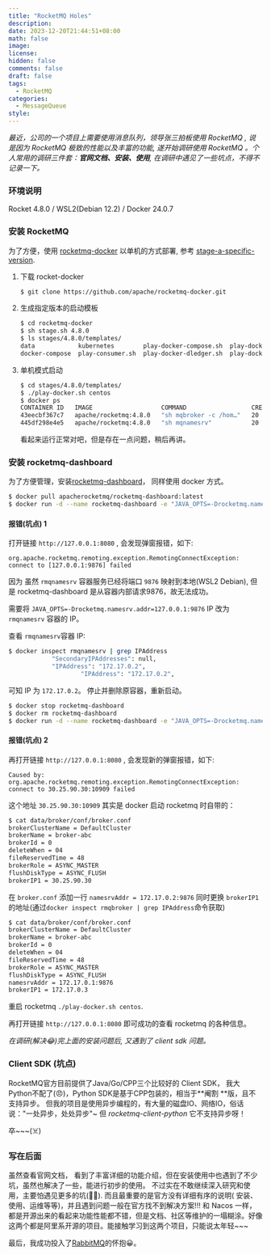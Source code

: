 ```yaml
---
title: "RocketMQ Holes"
description:
date: 2023-12-20T21:44:51+08:00
math: false
image:
license:
hidden: false
comments: false
draft: false
tags:
  - RocketMQ
categories:
  - MessageQueue
style:
---
```


*最近，公司的一个项目上需要使用消息队列，领导张三拍板使用 RocketMQ , 说是因为 RocketMQ 极致的性能以及丰富的功能, 遂开始调研使用
RocketMQ 。个人常用的调研三件套：**官网文档、安装、使用**, 在调研中遇见了一些坑点，不得不记录一下。*

### 环境说明

Rocket 4.8.0 / WSL2(Debian 12.2) / Docker 24.0.7

### 安装 RocketMQ

为了方便，使用 [rocketmq-docker](https://github.com/apache/rocketmq-docker) 以单机的方式部署,
参考 [stage-a-specific-version](https://github.com/apache/rocketmq-docker?tab=readme-ov-file#b-stage-a-specific-version).

1. 下载 rocket-docker
      ```bash
      $ git clone https://github.com/apache/rocketmq-docker.git
      ```
2. 生成指定版本的启动模板
   ```bash
   $ cd rocketmq-docker
   $ sh stage.sh 4.8.0
   $ ls stages/4.8.0/templates/
   data            kubernetes        play-docker-compose.sh  play-docker.sh      play-kubernetes.sh  ssl
   docker-compose  play-consumer.sh  play-docker-dledger.sh  play-docker-tls.sh  play-producer.sh
   ```
3. 单机模式启动
   ```bash
   $ cd stages/4.8.0/templates/
   $ ./play-docker.sh centos
   $ docker ps
   CONTAINER ID   IMAGE                   COMMAND                  CREATED          STATUS          PORTS NAMES
   43eecbf367c7   apache/rocketmq:4.8.0   "sh mqbroker -c /hom…"   20 seconds ago   Up 19 seconds   0.0.0.0:10909->10909/tcp, :::10909->10909/tcp, 9876/tcp, 0.0.0.0:10911-10912->10911-10912/tcp, :::10911-10912->10911-10912/tcp   rmqbroker
   445df298e4e5   apache/rocketmq:4.8.0   "sh mqnamesrv"           20 seconds ago   Up 19 seconds   10909/tcp, 0.0.0.0:9876->9876/tcp, :::9876->9876/tcp, 10911-10912/tcp   rmqnamesrv
   ```
   看起来运行正常对吧，但是存在一点问题，稍后再讲。

### 安装 rocketmq-dashboard

为了方便管理，安装[rocketmq-dashboard](https://github.com/apache/rocketmq-dashboard)， 同样使用 docker 方式。

```bash
$ docker pull apacherocketmq/rocketmq-dashboard:latest
$ docker run -d --name rocketmq-dashboard -e "JAVA_OPTS=-Drocketmq.namesrv.addr=127.0.0.1:9876" -p 8080:8080 -t apacherocketmq/rocketmq-dashboard:latest
```

#### 报错(坑点) 1

打开链接 `http://127.0.0.1:8080` , 会发现弹窗报错，如下:

```text
org.apache.rocketmq.remoting.exception.RemotingConnectException: connect to [127.0.0.1:9876] failed
```

因为 虽然 `rmqnamesrv` 容器服务已经将端口 `9876` 映射到本地(WSL2 Debian), 但是 rocketmq-dashboard 是从容器内部请求9876，故无法成功。

需要将 `JAVA_OPTS=-Drocketmq.namesrv.addr=127.0.0.1:9876` IP 改为 `rmqnamesrv` 容器的 IP。

查看  `rmqnamesrv`容器 IP:

```bash
$ docker inspect rmqnamesrv | grep IPAddress
            "SecondaryIPAddresses": null,
            "IPAddress": "172.17.0.2",
                    "IPAddress": "172.17.0.2",
```

可知 IP 为 `172.17.0.2`。 停止并删除原容器，重新启动。

```bash
$ docker stop rocketmq-dashboard
$ docker rm rocketmq-dashboard
$ docker run -d --name rocketmq-dashboard -e "JAVA_OPTS=-Drocketmq.namesrv.addr=172.17.0.2:9876" -p 8080:8080 -t apacherocketmq/rocketmq-dashboard:latest
```

#### 报错(坑点) 2

再打开链接 `http://127.0.0.1:8080` , 会发现新的弹窗报错，如下:

```text
Caused by: org.apache.rocketmq.remoting.exception.RemotingConnectException: connect to 30.25.90.30:10909 failed
```

这个地址 `30.25.90.30:10909` 其实是 docker 启动 rocketmq 时自带的：

```bash
$ cat data/broker/conf/broker.conf
brokerClusterName = DefaultCluster
brokerName = broker-abc
brokerId = 0
deleteWhen = 04
fileReservedTime = 48
brokerRole = ASYNC_MASTER
flushDiskType = ASYNC_FLUSH
brokerIP1 = 30.25.90.30
```

在 `broker.conf` 添加一行 `namesrvAddr = 172.17.0.2:9876`
同时更换 `brokerIP1` 的地址(通过`docker inspect rmqbroker | grep IPAddress`命令获取)

```bash
$ cat data/broker/conf/broker.conf
brokerClusterName = DefaultCluster
brokerName = broker-abc
brokerId = 0
deleteWhen = 04
fileReservedTime = 48
brokerRole = ASYNC_MASTER
flushDiskType = ASYNC_FLUSH
namesrvAddr = 172.17.0.1:9876
brokerIP1 = 172.17.0.3
```

重启 rocketmq `./play-docker.sh centos`.

再打开链接 `http://127.0.0.1:8080`  即可成功的查看 rocketmq 的各种信息。

*在调研(解决:joy:)完上面的安装问题后, 又遇到了 client sdk 问题。*

### Client SDK (坑点)

RocketMQ官方目前提供了Java/Go/CPP三个比较好的 Client SDK， 我大Python不配了(:angry:)，Python SDK是基于CPP包装的，相当于**阉割
**版，且不支持异步。 但我的项目是使用异步编程的，有大量的磁盘IO、网络IO，俗话说："一处异步，处处异步"~ 但
*rocketmq-client-python* 它不支持异步呀！

卒~~~(:skull_and_crossbones:)

### 写在后面

虽然查看官网文档， 看到了丰富详细的功能介绍，但在安装使用中也遇到了不少坑，虽然也解决了一些，能进行初步的使用。
不过实在不敢继续深入研究和使用，主要怕遇见更多的坑(:running_man:). 而且最重要的是官方没有详细有序的说明(
安装、使用、运维等等)，并且遇到问题一般在官方找不到解决方案!!! 和 Nacos
一样，都是开源出来的看起来功能性能都不错，但是文档、社区等维护的一塌糊涂。好像这两个都是阿里系开源的项目。能接触学习到这两个项目，只能说太年轻~~~

最后，我成功投入了[RabbitMQ](https://www.rabbitmq.com/)的怀抱:grinning:。

